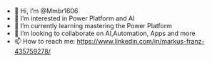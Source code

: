 - 👋 Hi, I’m @Mmbr1606
- 👀 I’m interested in Power Platform and AI
- 🌱 I’m currently learning mastering the Power Platform
- 💞️ I’m looking to collaborate on AI,Automation, Apps and more
- 📫 How to reach me: https://www.linkedin.com/in/markus-franz-435759278/

<!---
Mmbr1606/Mmbr1606 is a ✨ special ✨ repository because its `README.md` (this file) appears on your GitHub profile.
You can click the Preview link to take a look at your changes.
--->
